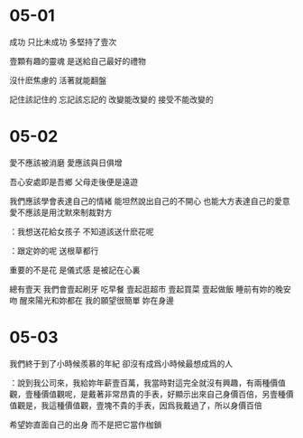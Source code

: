 # 05-01

成功 只比未成功 多堅持了壹次

壹顆有趣的靈魂 是送給自己最好的禮物

沒什麽焦慮的 活著就能翻盤

記住該記住的 忘記該忘記的 改變能改變的 接受不能改變的

# 05-02

愛不應該被消磨 愛應該與日俱增

吾心安處即是吾鄉 父母走後便是遠遊

我們應該學會表達自己的情緒 能坦然說出自己的不開心 也能大方表達自己的愛意 愛不應該是用沈默來制裁對方

：我想送花給女孩子 不知道該送什麽花呢

：跟定妳的呢 送根草都行

重要的不是花 是儀式感 是被記在心裏

總有壹天 我們會壹起刷牙 吃早餐 壹起逛超市 壹起買菜 壹起做飯 睡前有妳的晚安吻 醒來陽光和妳都在 我的願望很簡單 妳在身邊

# 05-03

我們終于到了小時候羨慕的年紀 卻沒有成爲小時候最想成爲的人

：說到我公司來，我給妳年薪壹百萬，我當時對這完全就沒有興趣，有兩種價值觀，壹種價值觀呢，是戴著非常昂貴的手表，好顯示出來自己身價百倍，另壹種價值觀是，我這種價值觀，壹塊不貴的手表，因爲我戴過了，所以身價百倍

希望妳直面自己的出身 而不是把它當作枷鎖